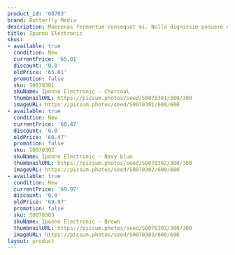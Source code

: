 ```yaml
---
product_id: '00703'
brand: Butterfly Media
description: Maecenas fermentum consequat mi. Nulla dignissim posuere nulla.
title: Iponno Electronic
skus:
- available: true
  condition: New
  currentPrice: '65.01'
  discount: '0.0'
  oldPrice: '65.01'
  promotion: false
  sku: S0070301
  skuName: Iponno Electronic - Charcoal
  thumbnailURL: https://picsum.photos/seed/S0070301/300/300
  imageURL: https://picsum.photos/seed/S0070301/600/600
- available: true
  condition: New
  currentPrice: '60.47'
  discount: '0.0'
  oldPrice: '60.47'
  promotion: false
  sku: S0070302
  skuName: Iponno Electronic - Navy blue
  thumbnailURL: https://picsum.photos/seed/S0070302/300/300
  imageURL: https://picsum.photos/seed/S0070302/600/600
- available: true
  condition: New
  currentPrice: '69.97'
  discount: '0.0'
  oldPrice: '69.97'
  promotion: false
  sku: S0070303
  skuName: Iponno Electronic - Brown
  thumbnailURL: https://picsum.photos/seed/S0070303/300/300
  imageURL: https://picsum.photos/seed/S0070303/600/600
layout: product
---
```

